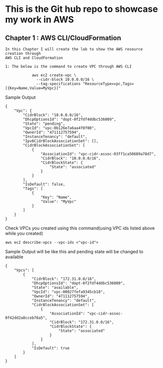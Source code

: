 # This is the Git hub repo to showcase my work in AWS
## Chapter 1 : AWS CLI/CloudFormation

    In this Chapter I will create the lab to show the AWS resource creation through
    AWS CLI and CloudFormation

    1: The below is the command to create VPC through AWS CLI

```
            aws ec2 create-vpc \
              --cidr-block 10.0.0.0/16 \
              --tag-specifications "ResourceType=vpc,Tags=[{Key=Name,Value=MyVpc}]"

```           
Sample Output

```
{
    "Vpc": {
        "CidrBlock": "10.0.0.0/16",
        "DhcpOptionsId": "dopt-0f2fdf4ddbc536009",
        "State": "pending",
        "VpcId": "vpc-0b126e7a6aa4f0f00",
        "OwnerId": "471112757594",
        "InstanceTenancy": "default",
        "Ipv6CidrBlockAssociationSet": [],
        "CidrBlockAssociationSet": [
            {
                "AssociationId": "vpc-cidr-assoc-03ff1ca50689a78d7",
                "CidrBlock": "10.0.0.0/16",
                "CidrBlockState": {
                    "State": "associated"
                }
            }
        ],
        "IsDefault": false,
        "Tags": [
            {
                "Key": "Name",
                "Value": "MyVpc"
            }
        ]
    }
}

```
Check VPCs you created using this command(using VPC ids listed above while you created)
```
aws ec2 describe-vpcs --vpc-ids <"vpc-id">

```
Sample Output will be like this and pending state will be changed to available

```
{
    "Vpcs": [
        {
            "CidrBlock": "172.31.0.0/16",
            "DhcpOptionsId": "dopt-0f2fdf4ddbc536009",
            "State": "available",
            "VpcId": "vpc-00027fefa9345cb18",
            "OwnerId": "471112757594",
            "InstanceTenancy": "default",
            "CidrBlockAssociationSet": [
                {
                    "AssociationId": "vpc-cidr-assoc-0f42dd2a8cceb76a5",
                    "CidrBlock": "172.31.0.0/16",
                    "CidrBlockState": {
                        "State": "associated"
                    }
                }
            ],
            "IsDefault": true
        }
    ]
}

```

